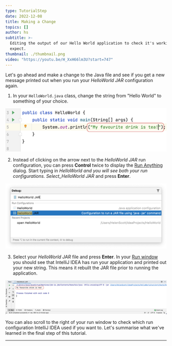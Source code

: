 ```yaml
---
type: TutorialStep
date: 2022-12-08
title: Making a Change
topics: []
author: hs
subtitle: >-
  Editing the output of our Hello World application to check it's working as we
  expect.
thumbnail: ./thumbnail.png
video: "https://youtu.be/H_XxH66lm3U?start=747"
---
```


Let's go ahead and make a change to the Java file and see if you get a new message printed out when you run your _HelloWorld JAR_ configuration again.

1. In your `HelloWorld.java` class, change the string from "Hello World" to something of your choice.

![Changed Hello World string](changed-hello-world.png)

2. Instead of clicking on the arrow next to the _HelloWorld JAR_ run configuration, you can press **Control** twice to display the [Run Anything](https://www.jetbrains.com/help/idea/running-anything.html) dialog. Start typing in _HelloWorld and you will see both your run configurations. Select_HelloWorld JAR_ and press **Enter**.

![Run anything dialog box with Hello World](run-anything.png)

3. Select your _HelloWorld JAR_ file and press **Enter**. In your [Run window](https://www.jetbrains.com/help/idea/run-tool-window.html) you should see that IntelliJ IDEA has run your application and printed out your new string. This means it rebuilt the JAR file prior to running the application.

![Run window showing new output](new-output-string.png)

You can also scroll to the right of your run window to check which run configuration IntelliJ IDEA used if you want to. Let's summarise what we've learned in the final step of this tutorial.

---
